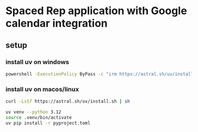 # Spaced Rep application with Google calendar integration

## setup

### install uv on windows

```sh
powershell -ExecutionPolicy ByPass -c "irm https://astral.sh/uv/install.ps1 | iex"
```

### install uv on macos/linux

```sh
curl -LsSf https://astral.sh/uv/install.sh | sh
```

```sh
uv venv --python 3.12
source .venv/bin/activate
uv pip install -r pyproject.toml
```
